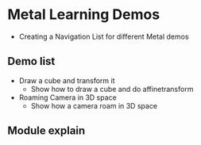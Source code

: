 # Metal Learning Demos

- Creating a Navigation List for different Metal demos

## Demo list

- Draw a cube and transform it
  - Show how to draw a cube and  do affinetransform
- Roaming Camera in 3D space
  - Show how a camera roam in 3D space

## Module explain

